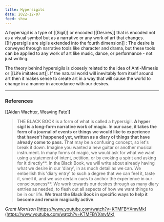 ```yaml
---
title: Hypersigils
date: 2022-12-07
feed: show
---
```


A hypersigil is a type of [[Sigil]] or encoded [[Desires]] that is encoded not as a visual symbol but as a narrative or any work of art that changes. [[Hypersigils are sigils extended into the fourth dimension]] :
The desire is conveyed through narrative tools like character and drama, but these tools can be applied to any work of art like music, dance, or performance - not just writing. 

The theory behind hypersigils is closesly related to the idea of Anti-Mimesis or [[Life imitates art]]. If the natural world  will inevitably form itself around art then it makes sense to create art in a way that will cause the world to change in a manner in accordance with our desires. 

___
### References
[[Aidan Wachter, Weaving Fate]]
> THE BLACK BOOK is a form of what is called a hypersigil. **A hyper sigil is a long-form narrative work of magic. In our case, it takes the form of a journal of events or things we would like to experience that haven't happened yet, written as a diary of things that have
already come to pass.** That may be a confusing concept, so let's break it down. Imagine you wanted a new guitar or another musical instrument. In many forms of magic, we would ask for what we want using a statement of intent, petition, or by evoking a spirit and asking for it directly**. In the Black Book, we will write about already having what we desire in our 'diary', in as much detail as we can. We embellish this 'diary entry' to such a degree that we can feel it, taste it, smell it, and we use certain cues to anchor the experience in our consciousness**. We work towards our desires through as many diary entries as needed, to flesh out all aspects of how we want things to be in our life. **We treat the Black Book in
specific ways to help it become and remain magically active**.


*Grant Morrison*
[https://www.youtube.com/watch?v=KTMFBYXmvMk](https://www.youtube.com/watch?v=KTMFBYXmvMk)